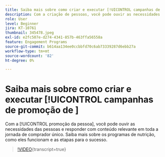```yaml
---
title: Saiba mais sobre como criar e executar [!UICONTROL campanhas de promoção de ]
description: Com a criação de pessoas, você pode ouvir as necessidades dos indivíduos e responder com conteúdo relevante em toda a sua jornada de comprador único. Saiba mais sobre os programas de nutrição, como eles funcionam e as etapas para o sucesso.
role: User
level: Beginner
jira: KT-10761
thumbnail: 345478.jpeg
exl-id: e2fc507e-d274-4341-857b-463ffa56558a
feature: Engagement Programs
source-git-commit: b614aa134ee0ccbbfd70c6ab73339287d6ebb27a
workflow-type: tm+mt
source-wordcount: '82'
ht-degree: 0%

---
```


# Saiba mais sobre como criar e executar [!UICONTROL campanhas de promoção de ]

Com a [!UICONTROL promoção da pessoa], você pode ouvir as necessidades das pessoas e responder com conteúdo relevante em toda a jornada de comprador único. Saiba mais sobre os programas de nutrição, como eles funcionam e as etapas para o sucesso.

>[!VIDEO](https://video.tv.adobe.com/v/345478/?quality=12&learn=on){transcript=true}
